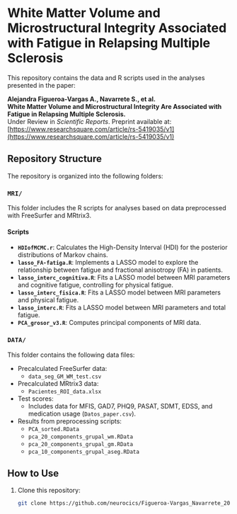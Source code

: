 # White Matter Volume and Microstructural Integrity Associated with Fatigue in Relapsing Multiple Sclerosis  

This repository contains the data and R scripts used in the analyses presented in the paper:  

**Alejandra Figueroa-Vargas A., Navarrete S., et al.**  
**White Matter Volume and Microstructural Integrity Are Associated with Fatigue in Relapsing Multiple Sclerosis.**  
Under Review in *Scientific Reports*. 
Preprint available at: [https://www.researchsquare.com/article/rs-5419035/v1](https://www.researchsquare.com/article/rs-5419035/v1)  
 

## Repository Structure  

The repository is organized into the following folders:  

### `MRI/`  
This folder includes the R scripts for analyses based on data preprocessed with FreeSurfer and MRtrix3.  

#### Scripts  
- **`HDIofMCMC.r`**: Calculates the High-Density Interval (HDI) for the posterior distributions of Markov chains.  
- **`lasso_FA-fatiga.R`**: Implements a LASSO model to explore the relationship between fatigue and fractional anisotropy (FA) in patients.  
- **`lasso_interc_cognitiva.R`**: Fits a LASSO model between MRI parameters and cognitive fatigue, controlling for physical fatigue.  
- **`lasso_interc_fisica.R`**: Fits a LASSO model between MRI parameters and physical fatigue.  
- **`lasso_interc.R`**: Fits a LASSO model between MRI parameters and total fatigue.  
- **`PCA_grosor_v3.R`**: Computes principal components of MRI data.  

### `DATA/`  
This folder contains the following data files:  
- Precalculated FreeSurfer data:  
  - `data_seg_GM_WM_test.csv`  
- Precalculated MRtrix3 data:  
  - `Pacientes_ROI_data.xlsx`  
- Test scores:  
  - Includes data for MFIS, GAD7, PHQ9, PASAT, SDMT, EDSS, and medication usage (`Datos_paper.csv`).  
- Results from preprocessing scripts:  
  - `PCA_sorted.RData`  
  - `pca_20_components_grupal_wm.RData`  
  - `pca_20_components_grupal_gm.RData`  
  - `pca_10_components_grupal_aseg.RData`  

## How to Use  

1. Clone this repository:  
   ```bash
   git clone https://github.com/neurocics/Figueroa-Vargas_Navarrete_2025_Scientific_Reports.git
